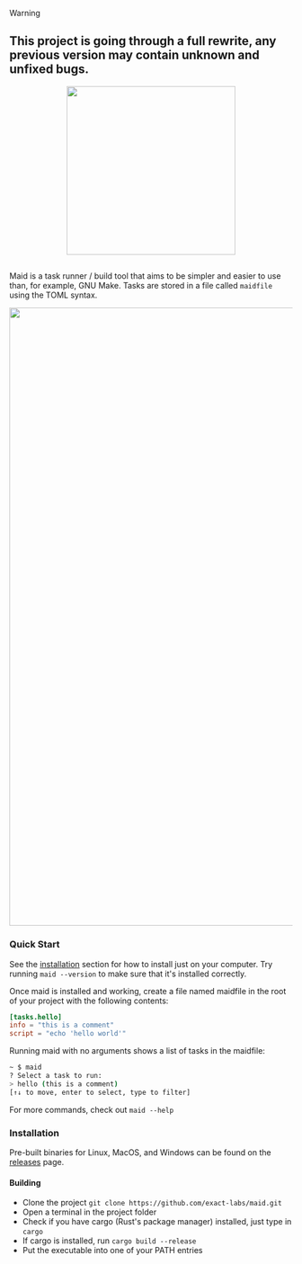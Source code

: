> [!WARNING]
>
> ## This project is going through a full rewrite, any previous version may contain unknown and unfixed bugs.

<p align="center"><img style="width: 300px;" src="https://cdn.justjs.dev/assets/svg/maid_title.svg" /></p>

##

Maid is a task runner / build tool that aims to be simpler and easier to use than, for example, GNU Make.
Tasks are stored in a file called `maidfile` using the TOML syntax.

<img style="width: 1100px;" src="https://cdn.justjs.dev/assets/maid_screenshot.png">

### Quick Start

See the [installation](#installation) section for how to install just on your computer. Try running `maid --version` to make sure that it's installed correctly.

Once maid is installed and working, create a file named maidfile in the root of your project with the following contents:

```toml
[tasks.hello]
info = "this is a comment"
script = "echo 'hello world'"
```

Running maid with no arguments shows a list of tasks in the maidfile:

```bash
~ $ maid
? Select a task to run:
> hello (this is a comment)
[↑↓ to move, enter to select, type to filter]
```

For more commands, check out `maid --help`

### Installation

Pre-built binaries for Linux, MacOS, and Windows can be found on the [releases](https://github.com/exact-labs/maid/releases) page.

#### Building

- Clone the project `git clone https://github.com/exact-labs/maid.git`
- Open a terminal in the project folder
- Check if you have cargo (Rust's package manager) installed, just type in `cargo`
- If cargo is installed, run `cargo build --release`
- Put the executable into one of your PATH entries
